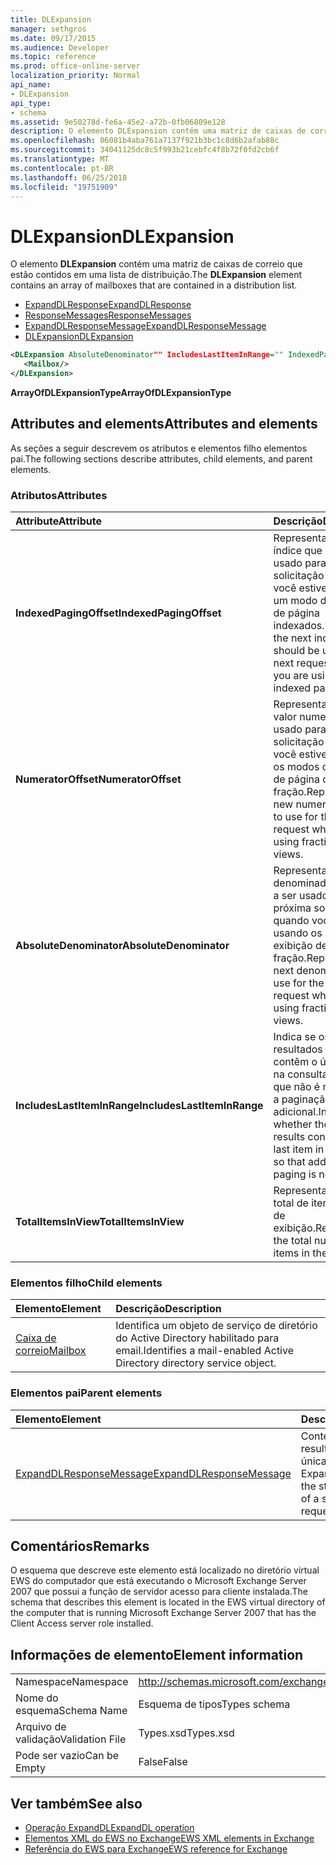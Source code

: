 ```yaml
---
title: DLExpansion
manager: sethgros
ms.date: 09/17/2015
ms.audience: Developer
ms.topic: reference
ms.prod: office-online-server
localization_priority: Normal
api_name:
- DLExpansion
api_type:
- schema
ms.assetid: 9e50278d-fe6a-45e2-a72b-0fb06809e128
description: O elemento DLExpansion contém uma matriz de caixas de correio que estão contidos em uma lista de distribuição.
ms.openlocfilehash: 06081b4aba761a7137f921b3bc1c8d6b2afab88c
ms.sourcegitcommit: 34041125dc8c5f993b21cebfc4f8b72f0fd2cb6f
ms.translationtype: MT
ms.contentlocale: pt-BR
ms.lasthandoff: 06/25/2018
ms.locfileid: "19751909"
---
```

# <a name="dlexpansion"></a><span data-ttu-id="de2f2-103">DLExpansion</span><span class="sxs-lookup"><span data-stu-id="de2f2-103">DLExpansion</span></span>

<span data-ttu-id="de2f2-104">O elemento **DLExpansion** contém uma matriz de caixas de correio que estão contidos em uma lista de distribuição.</span><span class="sxs-lookup"><span data-stu-id="de2f2-104">The **DLExpansion** element contains an array of mailboxes that are contained in a distribution list.</span></span> 
  
- [<span data-ttu-id="de2f2-105">ExpandDLResponse</span><span class="sxs-lookup"><span data-stu-id="de2f2-105">ExpandDLResponse</span></span>](expanddlresponse.md) 
- [<span data-ttu-id="de2f2-106">ResponseMessages</span><span class="sxs-lookup"><span data-stu-id="de2f2-106">ResponseMessages</span></span>](responsemessages.md) 
- [<span data-ttu-id="de2f2-107">ExpandDLResponseMessage</span><span class="sxs-lookup"><span data-stu-id="de2f2-107">ExpandDLResponseMessage</span></span>](expanddlresponsemessage.md)
- [<span data-ttu-id="de2f2-108">DLExpansion</span><span class="sxs-lookup"><span data-stu-id="de2f2-108">DLExpansion</span></span>](dlexpansion.md)
  
```xml
<DLExpansion AbsoluteDenominator"" IncludesLastItemInRange="" IndexedPagingOffset="" NumeratorOffset="" TotalItemsInView="">
   <Mailbox/>
</DLExpansion>
```

 <span data-ttu-id="de2f2-109">**ArrayOfDLExpansionType**</span><span class="sxs-lookup"><span data-stu-id="de2f2-109">**ArrayOfDLExpansionType**</span></span>
## <a name="attributes-and-elements"></a><span data-ttu-id="de2f2-110">Attributes and elements</span><span class="sxs-lookup"><span data-stu-id="de2f2-110">Attributes and elements</span></span>

<span data-ttu-id="de2f2-111">As seções a seguir descrevem os atributos e elementos filho elementos pai.</span><span class="sxs-lookup"><span data-stu-id="de2f2-111">The following sections describe attributes, child elements, and parent elements.</span></span>
  
### <a name="attributes"></a><span data-ttu-id="de2f2-112">Atributos</span><span class="sxs-lookup"><span data-stu-id="de2f2-112">Attributes</span></span>

|<span data-ttu-id="de2f2-113">**Attribute**</span><span class="sxs-lookup"><span data-stu-id="de2f2-113">**Attribute**</span></span>|<span data-ttu-id="de2f2-114">**Descrição**</span><span class="sxs-lookup"><span data-stu-id="de2f2-114">**Description**</span></span>|
|:-----|:-----|
|<span data-ttu-id="de2f2-115">**IndexedPagingOffset**</span><span class="sxs-lookup"><span data-stu-id="de2f2-115">**IndexedPagingOffset**</span></span> <br/> |<span data-ttu-id="de2f2-116">Representa o próximo índice que deve ser usado para a próxima solicitação quando você estiver usando um modo de exibição de página indexados.</span><span class="sxs-lookup"><span data-stu-id="de2f2-116">Represents the next index that should be used for the next request when you are using an indexed page view.</span></span>  <br/> |
|<span data-ttu-id="de2f2-117">**NumeratorOffset**</span><span class="sxs-lookup"><span data-stu-id="de2f2-117">**NumeratorOffset**</span></span> <br/> |<span data-ttu-id="de2f2-118">Representa o novo valor numerador a ser usado para a próxima solicitação quando você estiver usando os modos de exibição de página de fração.</span><span class="sxs-lookup"><span data-stu-id="de2f2-118">Represents the new numerator value to use for the next request when you are using fraction page views.</span></span>  <br/> |
|<span data-ttu-id="de2f2-119">**AbsoluteDenominator**</span><span class="sxs-lookup"><span data-stu-id="de2f2-119">**AbsoluteDenominator**</span></span> <br/> |<span data-ttu-id="de2f2-120">Representa o denominador próximo a ser usado para a próxima solicitação quando você estiver usando os modos de exibição de página de fração.</span><span class="sxs-lookup"><span data-stu-id="de2f2-120">Represents the next denominator to use for the next request when you are using fraction page views.</span></span>  <br/> |
|<span data-ttu-id="de2f2-121">**IncludesLastItemInRange**</span><span class="sxs-lookup"><span data-stu-id="de2f2-121">**IncludesLastItemInRange**</span></span> <br/> |<span data-ttu-id="de2f2-122">Indica se os resultados atuais contêm o último item na consulta de forma que não é necessária a paginação adicional.</span><span class="sxs-lookup"><span data-stu-id="de2f2-122">Indicates whether the current results contain the last item in the query so that additional paging is not needed.</span></span>  <br/> |
|<span data-ttu-id="de2f2-123">**TotalItemsInView**</span><span class="sxs-lookup"><span data-stu-id="de2f2-123">**TotalItemsInView**</span></span> <br/> |<span data-ttu-id="de2f2-124">Representa o número total de itens no modo de exibição.</span><span class="sxs-lookup"><span data-stu-id="de2f2-124">Represents the total number of items in the view.</span></span>  <br/> |
   
### <a name="child-elements"></a><span data-ttu-id="de2f2-125">Elementos filho</span><span class="sxs-lookup"><span data-stu-id="de2f2-125">Child elements</span></span>

|<span data-ttu-id="de2f2-126">**Elemento**</span><span class="sxs-lookup"><span data-stu-id="de2f2-126">**Element**</span></span>|<span data-ttu-id="de2f2-127">**Descrição**</span><span class="sxs-lookup"><span data-stu-id="de2f2-127">**Description**</span></span>|
|:-----|:-----|
|[<span data-ttu-id="de2f2-128">Caixa de correio</span><span class="sxs-lookup"><span data-stu-id="de2f2-128">Mailbox</span></span>](mailbox.md) <br/> |<span data-ttu-id="de2f2-129">Identifica um objeto de serviço de diretório do Active Directory habilitado para email.</span><span class="sxs-lookup"><span data-stu-id="de2f2-129">Identifies a mail-enabled Active Directory directory service object.</span></span>  <br/> |
   
### <a name="parent-elements"></a><span data-ttu-id="de2f2-130">Elementos pai</span><span class="sxs-lookup"><span data-stu-id="de2f2-130">Parent elements</span></span>

|<span data-ttu-id="de2f2-131">**Elemento**</span><span class="sxs-lookup"><span data-stu-id="de2f2-131">**Element**</span></span>|<span data-ttu-id="de2f2-132">**Descrição**</span><span class="sxs-lookup"><span data-stu-id="de2f2-132">**Description**</span></span>|
|:-----|:-----|
|[<span data-ttu-id="de2f2-133">ExpandDLResponseMessage</span><span class="sxs-lookup"><span data-stu-id="de2f2-133">ExpandDLResponseMessage</span></span>](expanddlresponsemessage.md) <br/> |<span data-ttu-id="de2f2-134">Contém o status e o resultado de uma única solicitação ExpandDL.</span><span class="sxs-lookup"><span data-stu-id="de2f2-134">Contains the status and result of a single ExpandDL request.</span></span>  <br/> |
   
## <a name="remarks"></a><span data-ttu-id="de2f2-135">Comentários</span><span class="sxs-lookup"><span data-stu-id="de2f2-135">Remarks</span></span>

<span data-ttu-id="de2f2-136">O esquema que descreve este elemento está localizado no diretório virtual EWS do computador que está executando o Microsoft Exchange Server 2007 que possui a função de servidor acesso para cliente instalada.</span><span class="sxs-lookup"><span data-stu-id="de2f2-136">The schema that describes this element is located in the EWS virtual directory of the computer that is running Microsoft Exchange Server 2007 that has the Client Access server role installed.</span></span>
  
## <a name="element-information"></a><span data-ttu-id="de2f2-137">Informações de elemento</span><span class="sxs-lookup"><span data-stu-id="de2f2-137">Element information</span></span>

|||
|:-----|:-----|
|<span data-ttu-id="de2f2-138">Namespace</span><span class="sxs-lookup"><span data-stu-id="de2f2-138">Namespace</span></span>  <br/> |http://schemas.microsoft.com/exchange/services/2006/types  <br/> |
|<span data-ttu-id="de2f2-139">Nome do esquema</span><span class="sxs-lookup"><span data-stu-id="de2f2-139">Schema Name</span></span>  <br/> |<span data-ttu-id="de2f2-140">Esquema de tipos</span><span class="sxs-lookup"><span data-stu-id="de2f2-140">Types schema</span></span>  <br/> |
|<span data-ttu-id="de2f2-141">Arquivo de validação</span><span class="sxs-lookup"><span data-stu-id="de2f2-141">Validation File</span></span>  <br/> |<span data-ttu-id="de2f2-142">Types.xsd</span><span class="sxs-lookup"><span data-stu-id="de2f2-142">Types.xsd</span></span>  <br/> |
|<span data-ttu-id="de2f2-143">Pode ser vazio</span><span class="sxs-lookup"><span data-stu-id="de2f2-143">Can be Empty</span></span>  <br/> |<span data-ttu-id="de2f2-144">False</span><span class="sxs-lookup"><span data-stu-id="de2f2-144">False</span></span>  <br/> |
   
## <a name="see-also"></a><span data-ttu-id="de2f2-145">Ver também</span><span class="sxs-lookup"><span data-stu-id="de2f2-145">See also</span></span>

- [<span data-ttu-id="de2f2-146">Operação ExpandDL</span><span class="sxs-lookup"><span data-stu-id="de2f2-146">ExpandDL operation</span></span>](expanddl-operation.md)
- [<span data-ttu-id="de2f2-147">Elementos XML do EWS no Exchange</span><span class="sxs-lookup"><span data-stu-id="de2f2-147">EWS XML elements in Exchange</span></span>](ews-xml-elements-in-exchange.md) 
- [<span data-ttu-id="de2f2-148">Referência do EWS para Exchange</span><span class="sxs-lookup"><span data-stu-id="de2f2-148">EWS reference for Exchange</span></span>](ews-reference-for-exchange.md)

